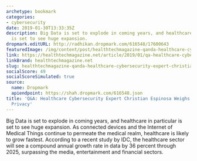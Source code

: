 ```yaml
---
archetype: bookmark
categories:
- cybersecurity
date: 2019-01-30T13:33:35Z
description: Big Data is set to explode in coming years, and healthcare in particular
  is set to see huge expansion.
dropmark.editURL: http://radhikan.dropmark.com/616548/17600643
featuredImage: /img/content/post/healthtechmagazine-qanda-healthcare-cybersecurity-expert-christian-espinosa-weighs-in-on-data-privacy.jpg
link: https://healthtechmagazine.net/article/2019/01/qa-healthcare-cybersecurity-expert-christian-espinosa-weighs-data-privacy
linkBrand: healthtechmagazine.net
slug: healthtechmagazine-qanda-healthcare-cybersecurity-expert-christian-espinosa-weighs-in-on-data-privacy
socialScore: 49
socialScoreSimulated: true
source:
  name: Dropmark
  apiendpoint: https://shah.dropmark.com/616548.json
title: 'Q&A: Healthcare Cybersecurity Expert Christian Espinosa Weighs In on Data
  Privacy'
---
```

Big Data is set to explode in coming years, and healthcare in particular is set to see huge expansion. As connected devices and the Internet of Medical Things continue to permeate the medical realm, healthcare is likely to grow fastest. According to a recent study by IDC, the healthcare sector will see a compound annual growth rate in data by 36 percent through 2025, surpassing the media, entertainment and financial sectors.

